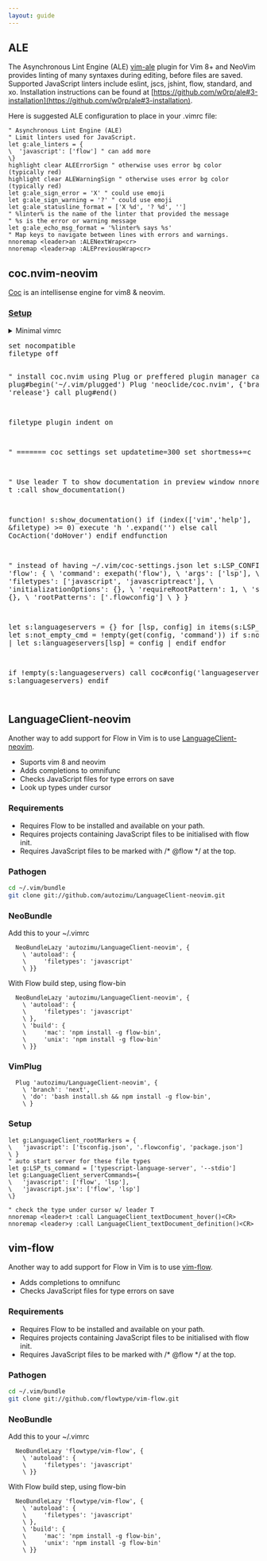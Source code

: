 ```yaml
---
layout: guide
---
```


## ALE <a class="toc" id="vim-ale" href="#vim-ale"></a>

The Asynchronous Lint Engine (ALE) [vim-ale](https://github.com/w0rp/ale) plugin for Vim 8+ and NeoVim provides linting of many syntaxes during editing, before files are saved. Supported JavaScript linters include eslint, jscs, jshint, flow, standard, and xo.  Installation instructions can be found at [https://github.com/w0rp/ale#3-installation](https://github.com/w0rp/ale#3-installation).

Here is suggested ALE configuration to place in your .vimrc file:
```
" Asynchronous Lint Engine (ALE)
" Limit linters used for JavaScript.
let g:ale_linters = {
\  'javascript': ['flow'] " can add more
\}
highlight clear ALEErrorSign " otherwise uses error bg color (typically red)
highlight clear ALEWarningSign " otherwise uses error bg color (typically red)
let g:ale_sign_error = 'X' " could use emoji
let g:ale_sign_warning = '?' " could use emoji
let g:ale_statusline_format = ['X %d', '? %d', '']
" %linter% is the name of the linter that provided the message
" %s is the error or warning message
let g:ale_echo_msg_format = '%linter% says %s'
" Map keys to navigate between lines with errors and warnings.
nnoremap <leader>an :ALENextWrap<cr>
nnoremap <leader>ap :ALEPreviousWrap<cr>
```

## coc.nvim-neovim <a class="toc" id="cocnvim" href="#cocnvim"></a>

[Coc](https://github.com/neoclide/coc.nvim) is an intellisense engine for vim8 & neovim.

### [Setup](https://gist.github.com/antonk52/4587b2687268a5dde494240ce975a708)

<details>
<summary>Minimal vimrc</summar>
<pre>
set nocompatible
filetype off

" install coc.nvim using Plug or preffered plugin manager
call plug#begin('~/.vim/plugged')
Plug 'neoclide/coc.nvim', {'branch': 'release'}
call plug#end()

filetype plugin indent on

" ======= coc settings
set updatetime=300
set shortmess+=c

" Use leader T to show documentation in preview window
nnoremap <leader>t :call <SID>show_documentation()<CR>

function! s:show_documentation()
  if (index(['vim','help'], &filetype) >= 0)
    execute 'h '.expand('<cword>')
  else
    call CocAction('doHover')
  endif
endfunction

" instead of having ~/.vim/coc-settings.json
let s:LSP_CONFIG = {
      \  'flow': {
      \    'command': exepath('flow'),
      \    'args': ['lsp'],
      \    'filetypes': ['javascript', 'javascriptreact'],
      \    'initializationOptions': {},
      \    'requireRootPattern': 1,
      \    'settings': {},
      \    'rootPatterns': ['.flowconfig']
      \  }
      \}

let s:languageservers = {}
for [lsp, config] in items(s:LSP_CONFIG)
  let s:not_empty_cmd = !empty(get(config, 'command'))
  if s:not_empty_cmd | let s:languageservers[lsp] = config | endif
endfor

if !empty(s:languageservers)
  call coc#config('languageserver', s:languageservers)
  endif
</pre>
</details>

## LanguageClient-neovim <a class="toc" id="LanguageClient-neovim" href="#LanguageClient-neovim"></a>

Another way to add support for Flow in Vim is to use [LanguageClient-neovim](https://github.com/autozimu/LanguageClient-neovim).

* Suports vim 8 and neovim
* Adds completions to omnifunc
* Checks JavaScript files for type errors on save
* Look up types under cursor

### Requirements <a class="toc" id="lcn-vim-requirements" href="#lcn-vim-requirements"></a>

* Requires Flow to be installed and available on your path.
* Requires projects containing JavaScript files to be initialised with flow init.
* Requires JavaScript files to be marked with /* @flow */ at the top.

### Pathogen <a class="toc" id="lcn-pathogen" href="#lcn-pathogen"></a>

```sh
cd ~/.vim/bundle
git clone git://github.com/autozimu/LanguageClient-neovim.git
```

### NeoBundle <a class="toc" id="lcn-neobundle" href="#lcn-neobundle"></a>

Add this to your ~/.vimrc

```
  NeoBundleLazy 'autozimu/LanguageClient-neovim', {
    \ 'autoload': {
    \     'filetypes': 'javascript'
    \ }}
```

With Flow build step, using flow-bin

```
  NeoBundleLazy 'autozimu/LanguageClient-neovim', {
    \ 'autoload': {
    \     'filetypes': 'javascript'
    \ },
    \ 'build': {
    \     'mac': 'npm install -g flow-bin',
    \     'unix': 'npm install -g flow-bin'
    \ }}
```

### VimPlug <a class="toc" id="lcn-vimplug" href="#lcn-vimplug"></a>

```
  Plug 'autozimu/LanguageClient-neovim', {
    \ 'branch': 'next',
    \ 'do': 'bash install.sh && npm install -g flow-bin',
    \ }
```

### Setup
```
let g:LanguageClient_rootMarkers = {
\   'javascript': ['tsconfig.json', '.flowconfig', 'package.json']
\ }
" auto start server for these file types
let g:LSP_ts_command = ['typescript-language-server', '--stdio']
let g:LanguageClient_serverCommands={
\   'javascript': ['flow', 'lsp'],
\   'javascript.jsx': ['flow', 'lsp']
\}

" check the type under cursor w/ leader T
nnoremap <leader>t :call LanguageClient_textDocument_hover()<CR>
nnoremap <leader>y :call LanguageClient_textDocument_definition()<CR>
```

## vim-flow <a class="toc" id="toc-vim-flow" href="#toc-vim-flow"></a>

Another way to add support for Flow in Vim is to use [vim-flow](https://github.com/flowtype/vim-flow).

* Adds completions to omnifunc
* Checks JavaScript files for type errors on save

### Requirements <a class="toc" id="toc-requirements" href="#toc-requirements"></a>

* Requires Flow to be installed and available on your path.
* Requires projects containing JavaScript files to be initialised with flow init.
* Requires JavaScript files to be marked with /* @flow */ at the top.

### Pathogen <a class="toc" id="toc-pathogen" href="#toc-pathogen"></a>

```sh
cd ~/.vim/bundle
git clone git://github.com/flowtype/vim-flow.git
```

### NeoBundle <a class="toc" id="toc-neobundle" href="#toc-neobundle"></a>

Add this to your ~/.vimrc

```vim
  NeoBundleLazy 'flowtype/vim-flow', {
    \ 'autoload': {
    \     'filetypes': 'javascript'
    \ }}
```

With Flow build step, using flow-bin

```vim
  NeoBundleLazy 'flowtype/vim-flow', {
    \ 'autoload': {
    \     'filetypes': 'javascript'
    \ },
    \ 'build': {
    \     'mac': 'npm install -g flow-bin',
    \     'unix': 'npm install -g flow-bin'
    \ }}
```
